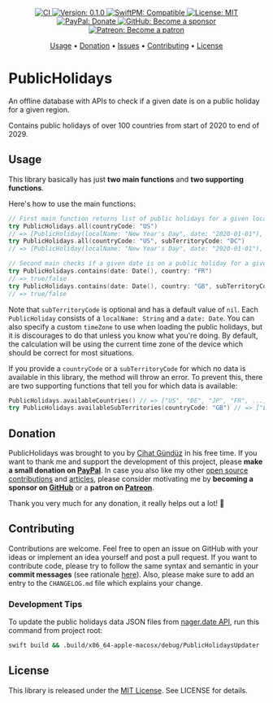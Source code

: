 <p align="center">
    <a href="https://github.com/Flinesoft/PublicHolidays/actions?query=branch%3Amain">
        <img src="https://github.com/Flinesoft/PublicHolidays/workflows/CI/badge.svg"
            alt="CI">
    </a>
    <a href="https://github.com/Flinesoft/PublicHolidays/releases">
        <img src="https://img.shields.io/badge/Version-0.1.0-blue.svg"
             alt="Version: 0.1.0">
    </a>
    <a href="https://swift.org/package-manager/">
        <img src="https://img.shields.io/badge/SwiftPM-Compatible-orange"
             alt="SwiftPM: Compatible">
    </a>
    <a href="https://github.com/Flinesoft/PublicHolidays/blob/main/LICENSE">
        <img src="https://img.shields.io/badge/License-MIT-lightgrey.svg"
             alt="License: MIT">
    </a>
    <br />
    <a href="https://paypal.me/Dschee/5EUR">
        <img src="https://img.shields.io/badge/PayPal-Donate-orange.svg"
             alt="PayPal: Donate">
    </a>
    <a href="https://github.com/sponsors/Jeehut">
        <img src="https://img.shields.io/badge/GitHub-Become a sponsor-orange.svg"
             alt="GitHub: Become a sponsor">
    </a>
    <a href="https://patreon.com/Jeehut">
        <img src="https://img.shields.io/badge/Patreon-Become a patron-orange.svg"
             alt="Patreon: Become a patron">
    </a>
</p>

<p align="center">
  <a href="#usage">Usage</a>
  • <a href="#donation">Donation</a>
  • <a href="https://github.com/Flinesoft/PublicHolidays/issues">Issues</a>
  • <a href="#contributing">Contributing</a>
  • <a href="#license">License</a>
</p>

# PublicHolidays

An offline database with APIs to check if a given date is on a public holiday for a given region.

Contains public holidays of over 100 countries from start of 2020 to end of 2029.

## Usage

This library basically has just **two main functions** and **two supporting functions**.

Here's how to use the main functions:

```Swift
// First main function returns list of public holidays for a given location:
try PublicHolidays.all(countryCode: "US")
// => [PublicHoliday(localName: "New Year's Day", date: "2020-01-01"), ...]
try PublicHolidays.all(countryCode: "US", subTerritoryCode: "DC")
// => [PublicHoliday(localName: "New Year's Day", date: "2020-01-01"), ...]

// Second main checks if a given date is on a public holiday for a given location:
try PublicHolidays.contains(date: Date(), country: "FR")
// => true/false
try PublicHolidays.contains(date: Date(), country: "GB", subTerritoryCode: "ENG")
// => true/false
```

Note that `subTerritoryCode` is optional and has a default value of `nil`. Each `PublicHoliday` consists of a `localName: String` and a `date: Date`. You can also specify a custom `timeZone` to use when loading the public holidays, but it is discourages to do that unless you know what you're doing. By default, the calculation will be using the current time zone of the device which should be correct for most situations.

If you provide a `countryCode` or a `subTerritoryCode` for which no data is available in this library, the method will throw an error. To prevent this, there are two supporting functions that tell you for which data is available:

```Swift
PublicHolidays.availableCountries() // => ["US", "DE", "JP", "FR", ...]
try PublicHolidays.availableSubTerritories(countryCode: "GB") // => ["ENG", "NIR", "SCT", "WLS"]
```

## Donation

PublicHolidays was brought to you by [Cihat Gündüz](https://github.com/Jeehut) in his free time. If you want to thank me and support the development of this project, please **make a small donation on [PayPal](https://paypal.me/Dschee/5EUR)**. In case you also like my other [open source contributions](https://github.com/Flinesoft) and [articles](https://medium.com/@Jeehut), please consider motivating me by **becoming a sponsor on [GitHub](https://github.com/sponsors/Jeehut)** or a **patron on [Patreon](https://www.patreon.com/Jeehut)**.

Thank you very much for any donation, it really helps out a lot! 💯

## Contributing

Contributions are welcome. Feel free to open an issue on GitHub with your ideas or implement an idea yourself and post a pull request. If you want to contribute code, please try to follow the same syntax and semantic in your **commit messages** (see rationale [here](http://chris.beams.io/posts/git-commit/)). Also, please make sure to add an entry to the `CHANGELOG.md` file which explains your change.

### Development Tips

To update the public holidays data JSON files from [nager.date API](https://date.nager.at/), run this command from project root:

```bash
swift build && .build/x86_64-apple-macosx/debug/PublicHolidaysUpdater
```

## License

This library is released under the [MIT License](http://opensource.org/licenses/MIT). See LICENSE for details.
